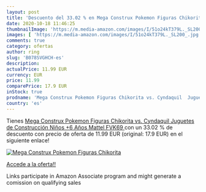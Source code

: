 ```yaml
---
layout: post
title: 'Descuento del 33.02 % en Mega Construx Pokemon Figuras Chikorita '
date: 2020-10-18 11:46:25
thumbnailImage: 'https://m.media-amazon.com/images/I/51o24kT379L._SL200_.jpg'
images: [ 'https://m.media-amazon.com/images/I/51o24kT379L._SL200_.jpg' ]
comments: true
category: ofertas
author: ring
slug: 'B078SVGHCH-es'
description:
actualPrice: 11.99 EUR
currency: EUR
price: 11.99
comparePrice: 17.9 EUR
inStock: true
prodname: 'Mega Construx Pokemon Figuras Chikorita vs. Cyndaquil  Juguetes de Construcción Niños +6 Años  Mattel FVK69 '
country: 'es'
---
```


Tienes [Mega Construx Pokemon Figuras Chikorita vs. Cyndaquil  Juguetes de Construcción Niños +6 Años  Mattel FVK69 ](https://www.amazon.es/dp/B078SVGHCH/?tag=tolees-21) con un 33.02 % de descuento con precio de oferta de 11.99 EUR (original: 17.9 EUR) en el siguiente enlace!

[![Mega Construx Pokemon Figuras Chikorita ](https://m.media-amazon.com/images/I/51o24kT379L._SL200_.jpg)](https://www.amazon.es/dp/B078SVGHCH/?tag=tolees-21)

[Accede a la oferta!!](https://www.amazon.es/dp/B078SVGHCH/?tag=tolees-21)

Links participate in Amazon Associate program and might generate a comission on qualifying sales


